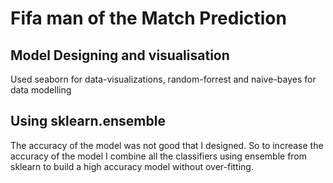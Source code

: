 # Fifa man of the Match Prediction

## Model Designing and visualisation

Used seaborn for data-visualizations, random-forrest and naive-bayes for data modelling

## Using sklearn.ensemble
The accuracy of the model was not good that I designed. So to increase the accuracy of the model I combine all the classifiers
using ensemble from sklearn to build a high accuracy model without over-fitting. 
